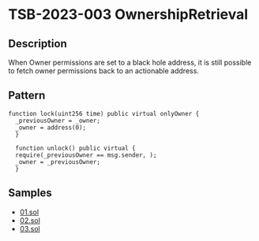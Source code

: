 
# TSB-2023-003 OwnershipRetrieval
## Description

When Owner permissions are set to a black hole address, it is still possible to fetch owner permissions back to an actionable address.

## Pattern

```solidity
function lock(uint256 time) public virtual onlyOwner {
  _previousOwner = _owner;
  _owner = address(0);
  }
 
  function unlock() public virtual {
  require(_previousOwner == msg.sender, );
  _owner = _previousOwner;
  }
```

## Samples
 
- [01.sol](https://github.com/cryptousersecurity/token-security-benchmark/blob/main/src/TSB-2023-003/samples/01.sol) 
- [02.sol](https://github.com/cryptousersecurity/token-security-benchmark/blob/main/src/TSB-2023-003/samples/02.sol) 
- [03.sol](https://github.com/cryptousersecurity/token-security-benchmark/blob/main/src/TSB-2023-003/samples/03.sol)
